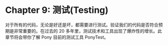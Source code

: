 # Chapter 9: 测试(Testing)

对于所有的代码，无论是好还是坏，都需要进行测试。验证我们的代码是否符合预期是非常重要的。在过去的 20 多年里，测试技术和工具出现了爆炸性的增长。此章节将会带你了解 Pony 目前的测试工具 PonyTest。
